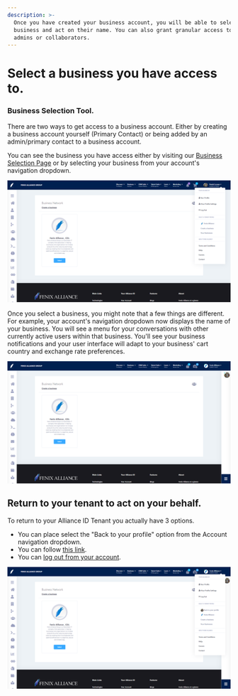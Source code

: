 ```yaml
---
description: >-
  Once you have created your business account, you will be able to select that
  business and act on their name. You can also grant granular access to other
  admins or collaborators.
---
```


# Select a business you have access to.

### Business Selection Tool.

There are two ways to get access to a business account. Either by creating a business account yourself \(Primary Contact\) or being added by an admin/primary contact to a business account.

You can see the business you have access either by visiting our [Business Selection Page](https://fenixalliance.com.co/Business/SelectBusiness) or by selecting your business from your account's navigation dropdown.

![](../../.gitbook/assets/image%20%2813%29.png)

Once you select a business, you might note that a few things are different. For example, your account's navigation dropdown now displays the name of your business. You will see a menu for your conversations with other currently active users within that business. You'll see your business notifications and your user interface will adapt to your business' cart country and exchange rate preferences. 

![You can differentiate between business and tenant mode by taking a look at your account&apos;s navigation dropdown.](../../.gitbook/assets/image%20%282%29.png)

## Return to your tenant to act on your behalf.

To return to your Alliance ID Tenant you actually have 3 options. 

* You can place select the "Back to your profile" option from the Account navigation dropdown.
* You can follow [this link](https://fenixalliance.com.co/Business/SelectBusiness/DeSelect).
* You can [log out from your account](https://fenixalliance.com.co/Account/SignOut).

![When you are on business mode, you can select the &quot;Back to your profile&quot; option from the Account navigation dropdown to deselect your current business tenant.](../../.gitbook/assets/image%20%2810%29.png)



